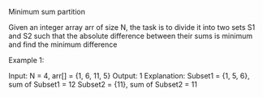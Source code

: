 Minimum sum partition 

Given an integer array arr of size N, the task is to divide it into two sets S1 and S2 
such that the absolute difference between their sums is minimum and find the minimum difference

Example 1:

Input: N = 4, arr[] = {1, 6, 11, 5} 
Output: 1
Explanation: 
Subset1 = {1, 5, 6}, sum of Subset1 = 12 
Subset2 = {11}, sum of Subset2 = 11   